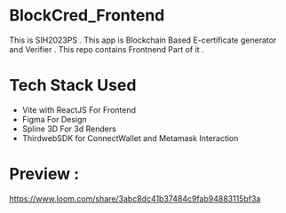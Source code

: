 # BlockCred_Frontend
This is SIH2023PS . This app is Blockchain Based E-certificate generator and Verifier . This repo contains Frontnend Part of it . 

# Tech Stack Used
- Vite with ReactJS For Frontend
- Figma For Design
- Spline 3D For 3d Renders
- ThirdwebSDK for ConnectWallet and Metamask Interaction

# Preview : 
https://www.loom.com/share/3abc8dc41b37484c9fab94883115bf3a
